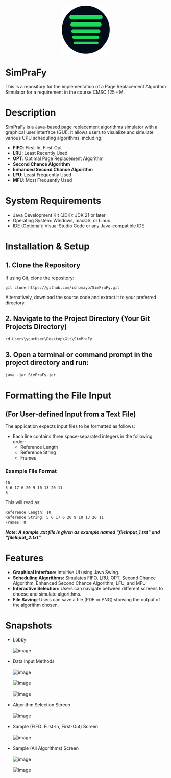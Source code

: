 <p align="center">
  <img src="logo.png" alt="Logo" width="150">
</p>

# SimPraFy
This is a repository for the implementation of a Page Replacement Algorithm Simulator for a requirement in the course CMSC 125 - M.

# Description
SimPraFy is a Java-based page replacement algorithms simulator with a graphical user interface (GUI). It allows users to visualize and simulate various CPU scheduling algorithms, including:

* **FIFO**: First-In, First-Out
* **LRU**: Least Recently Used
* **OPT**: Optimal Page Replacement Algorithm
* **Second Chance Algorithm**
* **Enhanced Second Chance Algorithm**
* **LFU**: Least Frequently Used
* **MFU**: Most Frequently Used

# System Requirements
* Java Development Kit (JDK): JDK 21 or later
* Operating System: Windows, macOS, or Linux
* IDE (Optional): Visual Studio Code or any Java-compatible IDE

# Installation & Setup
## 1. Clone the Repository
If using Git, clone the repository:<br/>
```
git clone https://github.com/ishomayo/SimPraFy.git
```
Alternatively, download the source code and extract it to your preferred directory.
## 2. Navigate to the Project Directory (Your Git Projects Directory)
```
cd Users\yourUser\Desktop\Git\SimPraFy
```
## 3. Open a terminal or command prompt in the project directory and run:
```
java -jar SimPraFy.jar
```

# Formatting the File Input 
## (For User-defined Input from a Text File)
The application expects input files to be formatted as follows:
* Each line contains three space-separated integers in the following order:
  - Reference Length
  - Reference String
  - Frames

### Example File Format
```
10
5 6 17 6 20 9 10 13 20 11
8
```
This will read as: <br/>
```
Reference Length: 10
Reference String: 5 6 17 6 20 9 10 13 20 11
Frames: 8
```
_**Note: A sample .txt file is given as example named "fileInput_1.txt" and "fileInput_2.txt"**_
# Features
* **Graphical Interface:** Intuitive UI using Java Swing.
* **Scheduling Algorithms:** Simulates FIFO, LRU, OPT, Second Chance Algorithm, Enhanced Second Chance Algorithm, LFU, and MFU
* **Interactive Selection:** Users can navigate between different screens to choose and simulate algorithms.
* **File Saving**: Users can save a file (PDF or PNG) showing the output of the algorithm chosen.

# Snapshots
* Lobby <br/><br/>![image](https://github.com/user-attachments/assets/b71cc52b-3c69-4c14-8d59-9f23fcfb9ac0)<br/><br/>
* Data Input Methods<br/><br/>![image](https://github.com/user-attachments/assets/01cd5346-36cc-47b5-9c9a-86811607f8d9)<br/><br/>![image](https://github.com/user-attachments/assets/2a8b0969-cfdc-4167-a7f0-810c8ad2416c)<br/><br/>![image](https://github.com/user-attachments/assets/dfe7605e-2087-415f-a12c-0ebdb32760e3)<br/><br/>
* Algorithm Selection Screen<br/><br/>![image](https://github.com/user-attachments/assets/127c95d8-6b22-41be-937b-25ccec3eaa01)<br/><br/>
* Sample (FIFO: First-In, First-Out) Screen<br/><br/>![image](https://github.com/user-attachments/assets/9e8a031b-00bb-4c10-9084-160080cc4012)<br/><br/>
* Sample (All Algorithms) Screen<br/><br/>![image](https://github.com/user-attachments/assets/e2b1f994-ce68-4663-b1d2-ad24dbf20a28)<br/><br/>![image](https://github.com/user-attachments/assets/f2f70a72-f5d1-47e5-b715-75336bcc7ba1)<br/><br/>












